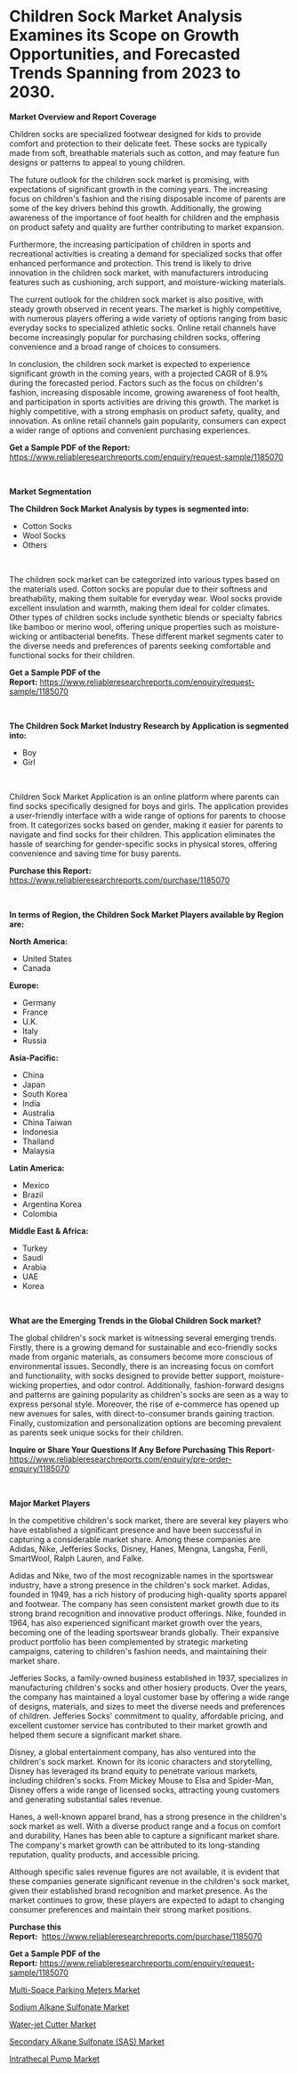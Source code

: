 <p><h1>Children Sock Market Analysis Examines its Scope on Growth Opportunities, and Forecasted Trends Spanning from 2023 to 2030.</h1></p><p><strong>Market Overview and Report Coverage</strong></p>
<p><p>Children socks are specialized footwear designed for kids to provide comfort and protection to their delicate feet. These socks are typically made from soft, breathable materials such as cotton, and may feature fun designs or patterns to appeal to young children.</p><p>The future outlook for the children sock market is promising, with expectations of significant growth in the coming years. The increasing focus on children's fashion and the rising disposable income of parents are some of the key drivers behind this growth. Additionally, the growing awareness of the importance of foot health for children and the emphasis on product safety and quality are further contributing to market expansion.</p><p>Furthermore, the increasing participation of children in sports and recreational activities is creating a demand for specialized socks that offer enhanced performance and protection. This trend is likely to drive innovation in the children sock market, with manufacturers introducing features such as cushioning, arch support, and moisture-wicking materials.</p><p>The current outlook for the children sock market is also positive, with steady growth observed in recent years. The market is highly competitive, with numerous players offering a wide variety of options ranging from basic everyday socks to specialized athletic socks. Online retail channels have become increasingly popular for purchasing children socks, offering convenience and a broad range of choices to consumers.</p><p>In conclusion, the children sock market is expected to experience significant growth in the coming years, with a projected CAGR of 8.9% during the forecasted period. Factors such as the focus on children's fashion, increasing disposable income, growing awareness of foot health, and participation in sports activities are driving this growth. The market is highly competitive, with a strong emphasis on product safety, quality, and innovation. As online retail channels gain popularity, consumers can expect a wider range of options and convenient purchasing experiences.</p></p>
<p><strong>Get a Sample PDF of the Report:</strong> <a href="https://www.reliableresearchreports.com/enquiry/request-sample/1185070">https://www.reliableresearchreports.com/enquiry/request-sample/1185070</a></p>
<p>&nbsp;</p>
<p><strong>Market Segmentation</strong></p>
<p><strong>The Children Sock Market Analysis by types is segmented into:</strong></p>
<p><ul><li>Cotton Socks</li><li>Wool Socks</li><li>Others</li></ul></p>
<p>&nbsp;</p>
<p><p>The children sock market can be categorized into various types based on the materials used. Cotton socks are popular due to their softness and breathability, making them suitable for everyday wear. Wool socks provide excellent insulation and warmth, making them ideal for colder climates. Other types of children socks include synthetic blends or specialty fabrics like bamboo or merino wool, offering unique properties such as moisture-wicking or antibacterial benefits. These different market segments cater to the diverse needs and preferences of parents seeking comfortable and functional socks for their children.</p></p>
<p><strong>Get a Sample PDF of the Report:</strong>&nbsp;<a href="https://www.reliableresearchreports.com/enquiry/request-sample/1185070">https://www.reliableresearchreports.com/enquiry/request-sample/1185070</a></p>
<p>&nbsp;</p>
<p><strong>The Children Sock Market Industry Research by Application is segmented into:</strong></p>
<p><ul><li>Boy</li><li>Girl</li></ul></p>
<p>&nbsp;</p>
<p><p>Children Sock Market Application is an online platform where parents can find socks specifically designed for boys and girls. The application provides a user-friendly interface with a wide range of options for parents to choose from. It categorizes socks based on gender, making it easier for parents to navigate and find socks for their children. This application eliminates the hassle of searching for gender-specific socks in physical stores, offering convenience and saving time for busy parents.</p></p>
<p><strong>Purchase this Report:</strong>&nbsp; <a href="https://www.reliableresearchreports.com/purchase/1185070">https://www.reliableresearchreports.com/purchase/1185070</a></p>
<p>&nbsp;</p>
<p><strong>In terms of Region, the Children Sock Market Players available by Region are:</strong></p>
<p>
    <p> <strong> North America: </strong>
        <ul>
            <li>United States</li>
            <li>Canada</li>
        </ul>
        </p> 
    <p> <strong> Europe: </strong>
        <ul>
            <li>Germany</li>
            <li>France</li>
            <li>U.K.</li>
            <li>Italy</li>
            <li>Russia</li>
        </ul>
        </p> 
    <p> <strong> Asia-Pacific: </strong>
        <ul>
            <li>China</li>
            <li>Japan</li>
            <li>South Korea</li>
            <li>India</li>
            <li>Australia</li>
            <li>China Taiwan</li>
            <li>Indonesia</li>
            <li>Thailand</li>
            <li>Malaysia</li>
        </ul>
        </p> 
    <p> <strong> Latin America: </strong>
        <ul>
            <li>Mexico</li>
            <li>Brazil</li>
            <li>Argentina Korea</li>
            <li>Colombia</li>
        </ul>
        </p> 
    <p> <strong> Middle East & Africa: </strong>
        <ul>
            <li>Turkey</li>
            <li>Saudi</li>
            <li>Arabia</li>
            <li>UAE</li>
            <li>Korea</li>
        </ul>
    </p>
    </p>
<p>&nbsp;</p>
<p><strong>What are the Emerging Trends in the Global Children Sock market?</strong></p>
<p><p>The global children's sock market is witnessing several emerging trends. Firstly, there is a growing demand for sustainable and eco-friendly socks made from organic materials, as consumers become more conscious of environmental issues. Secondly, there is an increasing focus on comfort and functionality, with socks designed to provide better support, moisture-wicking properties, and odor control. Additionally, fashion-forward designs and patterns are gaining popularity as children's socks are seen as a way to express personal style. Moreover, the rise of e-commerce has opened up new avenues for sales, with direct-to-consumer brands gaining traction. Finally, customization and personalization options are becoming prevalent as parents seek unique socks for their children.</p></p>
<p><strong>Inquire or Share Your Questions If Any Before Purchasing This Report</strong>- <a href="https://www.reliableresearchreports.com/enquiry/pre-order-enquiry/1185070">https://www.reliableresearchreports.com/enquiry/pre-order-enquiry/1185070</a></p>
<p>&nbsp;</p>
<p><strong>Major Market Players</strong></p>
<p><p>In the competitive children's sock market, there are several key players who have established a significant presence and have been successful in capturing a considerable market share. Among these companies are Adidas, Nike, Jefferies Socks, Disney, Hanes, Mengna, Langsha, Fenli, SmartWool, Ralph Lauren, and Falke. </p><p>Adidas and Nike, two of the most recognizable names in the sportswear industry, have a strong presence in the children's sock market. Adidas, founded in 1949, has a rich history of producing high-quality sports apparel and footwear. The company has seen consistent market growth due to its strong brand recognition and innovative product offerings. Nike, founded in 1964, has also experienced significant market growth over the years, becoming one of the leading sportswear brands globally. Their expansive product portfolio has been complemented by strategic marketing campaigns, catering to children's fashion needs, and maintaining their market share.</p><p>Jefferies Socks, a family-owned business established in 1937, specializes in manufacturing children's socks and other hosiery products. Over the years, the company has maintained a loyal customer base by offering a wide range of designs, materials, and sizes to meet the diverse needs and preferences of children. Jefferies Socks' commitment to quality, affordable pricing, and excellent customer service has contributed to their market growth and helped them secure a significant market share.</p><p>Disney, a global entertainment company, has also ventured into the children's sock market. Known for its iconic characters and storytelling, Disney has leveraged its brand equity to penetrate various markets, including children's socks. From Mickey Mouse to Elsa and Spider-Man, Disney offers a wide range of licensed socks, attracting young customers and generating substantial sales revenue.</p><p>Hanes, a well-known apparel brand, has a strong presence in the children's sock market as well. With a diverse product range and a focus on comfort and durability, Hanes has been able to capture a significant market share. The company's market growth can be attributed to its long-standing reputation, quality products, and accessible pricing.</p><p>Although specific sales revenue figures are not available, it is evident that these companies generate significant revenue in the children's sock market, given their established brand recognition and market presence. As the market continues to grow, these players are expected to adapt to changing consumer preferences and maintain their strong market positions.</p></p>
<p><strong>Purchase this Report:</strong>&nbsp;&nbsp;<a href="https://www.reliableresearchreports.com/purchase/1185070">https://www.reliableresearchreports.com/purchase/1185070</a></p>
<p></p>
<p><strong>Get a Sample PDF of the Report:</strong>&nbsp;<a href="https://www.reliableresearchreports.com/enquiry/request-sample/1185070">https://www.reliableresearchreports.com/enquiry/request-sample/1185070</a></p>
<p><p><a href="https://medium.com/@vergiekunze/multi-space-parking-meters-market-comprehensive-assessment-by-type-application-and-geography-27c73d4054c6">Multi-Space Parking Meters Market</a></p><p><a href="https://github.com/sofyaavrova/Market-Research-Report-List-1/blob/main/sodium-alkane-sulfonate-market.md">Sodium Alkane Sulfonate Market</a></p><p><a href="https://medium.com/@erickasauer/water-jet-cutter-market-exploring-market-share-market-trends-and-future-growth-a160a98b1e86">Water-jet Cutter Market</a></p><p><a href="https://github.com/kholmovskayalyudmila/Market-Research-Report-List-1/blob/main/secondary-alkane-sulfonate-sas-market.md">Secondary Alkane Sulfonate (SAS) Market</a></p><p><a href="https://medium.com/@lacyquitzon/intrathecal-pump-market-size-market-outlook-and-market-forecast-2023-to-2030-28544ff94e77">Intrathecal Pump Market</a></p></p>